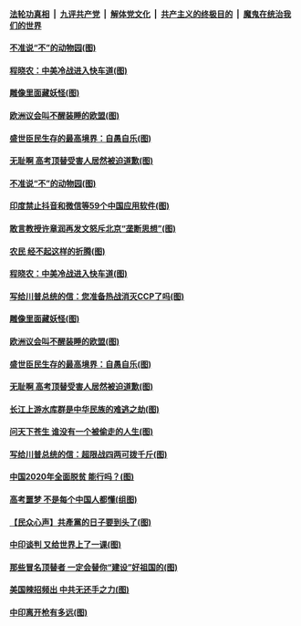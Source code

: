 

####  [法轮功真相](../../../../basic/blob/master/README.md?t=06302331) &nbsp;|&nbsp; [九评共产党](../../../../9ping.md/blob/master/README.md?t=06302331) &nbsp;|&nbsp; [解体党文化](../../../../jtdwh.md/blob/master/README.md?t=06302331)  &nbsp;|&nbsp; [共产主义的终极目的](../../../../gczydzjmd.md/blob/master/README.md?t=06302331) &nbsp;|&nbsp; [魔鬼在统治我们的世界](../../../../mgztzwmdsj.md/blob/master/README.md?t=06302331) 

#### [不准说“不”的动物园(图)](../pages/p4/938192.md?t=06302331) 

#### [程晓农：中美冷战进入快车道(图)](../pages/p4/938157.md?t=06302331) 

#### [雕像里面藏妖怪(图)](../pages/p4/937959.md?t=06302331) 

#### [欧洲议会叫不醒装睡的欧盟(图)](../pages/p4/938033.md?t=06302331) 

#### [盛世臣民生存的最高境界：自愚自乐(图)](../pages/p4/938023.md?t=06302331) 

#### [无耻啊 高考顶替受害人居然被迫道歉(图)](../pages/p4/938030.md?t=06302331) 

#### [不准说“不”的动物园(图)](../pages/p4/938192.md?t=06302331) 

#### [印度禁止抖音和微信等59个中国应用软件(图)](../pages/p4/938164.md?t=06302331) 

#### [敢言教授许章润再发文怒斥北京“垄断思想”(图)](../pages/p4/938162.md?t=06302331) 

#### [农民 经不起这样的折腾(图)](../pages/p4/938158.md?t=06302331) 

#### [程晓农：中美冷战进入快车道(图)](../pages/p4/938157.md?t=06302331) 

#### [写给川普总统的信：您准备热战消灭CCP了吗(图)](../pages/p4/938153.md?t=06302331) 

#### [雕像里面藏妖怪(图)](../pages/p4/937959.md?t=06302331) 

#### [欧洲议会叫不醒装睡的欧盟(图)](../pages/p4/938033.md?t=06302331) 

#### [盛世臣民生存的最高境界：自愚自乐(图)](../pages/p4/938023.md?t=06302331) 

#### [无耻啊 高考顶替受害人居然被迫道歉(图)](../pages/p4/938030.md?t=06302331) 

#### [长江上游水库群是中华民族的难逃之劫(图)](../pages/p4/938022.md?t=06302331) 

#### [问天下苍生 谁没有一个被偷走的人生(图)](../pages/p4/938026.md?t=06302331) 

#### [写给川普总统的信：超限战四两可拨千斤(图)](../pages/p4/938021.md?t=06302331) 

#### [中国2020年全面脱贫 能行吗？(图)](../pages/p4/937928.md?t=06302331) 

#### [高考噩梦 不是每个中国人都懂(组图)](../pages/p4/937927.md?t=06302331) 

#### [【民众心声】共產黨的日子要到头了(图)](../pages/p4/937474.md?t=06302331) 

#### [中印谈判 又给世界上了一课(图)](../pages/p4/937868.md?t=06302331) 

#### [那些冒名顶替者 一定会替你“建设”好祖国的(图)](../pages/p4/937925.md?t=06302331) 

#### [美国辣招频出 中共无还手之力(图)](../pages/p4/937916.md?t=06302331) 

#### [中印离开枪有多远(图)](../pages/p4/937913.md?t=06302331) 

